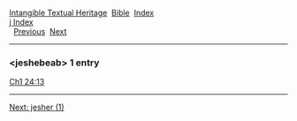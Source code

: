 [Intangible Textual Heritage](../../index)  [Bible](../index) 
[Index](index)   
[j Index](_j_)  
  [Previous](c06215)  [Next](c06217) 

------------------------------------------------------------------------

### &lt;jeshebeab&gt; 1 entry

[Ch1 24:13](../kjv/ch1024.htm#013)  

------------------------------------------------------------------------

[Next: jesher (1)](c06217)
